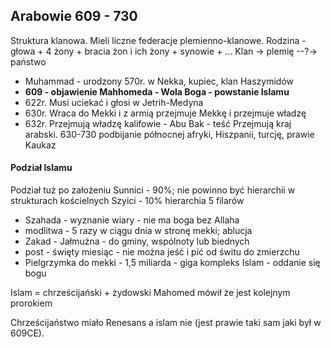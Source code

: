 
## Arabowie 609 - 730
Struktura klanowa. Mieli liczne federacje plemienno-klanowe. Rodzina - głowa + 4 żony + bracia żon i ich żony + synowie + ...
Klan -> plemię --?-> państwo

- Muhammad - urodzony 570r. w Nekka, kupiec, klan Haszymidów
- **609 - objawienie Mahhomeda - Wola Boga - powstanie Islamu**
- 622r. Musi uciekać i głosi w Jetrih-Medyna
- 630r. Wraca do Mekki i z armią przejmuje Mekkę i przejmuje władzę
- 632r.  Przejmują władzę kalifowie - Abu Bak - teść 
Przejmują kraj arabski.
630-730 podbijanie północnej afryki, Hiszpanii, turcję, prawie Kaukaz

#### Podział Islamu
Podział tuż po założeniu
Sunnici - 90%; nie powinno być hierarchii w strukturach kościelnych
Szyici - 10% hierarchia
5 filarów
- Szahada - wyznanie wiary - nie ma boga bez Allaha
- modlitwa - 5 razy w ciągu dnia w stronę mekki; ablucja
- Zakad - Jałmużna - do gminy, wspólnoty lub biednych
- post - święty miesiąc - nie można jeść i pić od świtu do zmierzchu
- Pielgrzymka do mekki - 1,5 miliarda - giga kompleks
Islam - oddanie się bogu

Islam = chrześcijański + żydowski
Mahomed mówił że jest kolejnym prorokiem

Chrześcijaństwo miało Renesans a islam nie (jest prawie taki sam jaki był w 609CE).
